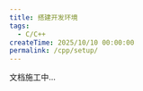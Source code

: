 ```yaml
---
title: 搭建开发环境
tags:
  - C/C++
createTime: 2025/10/10 00:00:00
permalink: /cpp/setup/
---
```


文档施工中...
